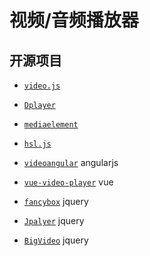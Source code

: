 # 视频/音频播放器


## 开源项目

* [` video.js `](https://github.com/videojs/video.js)
* [` Dplayer `](https://github.com/MoePlayer/DPlayer)
* [` mediaelement `](https://github.com/mediaelement/mediaelement)
* [` hsl.js `](https://github.com/video-dev/hls.js)

* [` videoangular `](https://github.com/videogular/videogular) angularjs
* [` vue-video-player `](https://github.com/surmon-china/vue-video-player) vue
* [` fancybox `](https://github.com/fancyapps/fancybox) jquery
* [` Jpalyer `](https://github.com/jplayer/jPlayer) jquery
* [` BigVideo `](https://github.com/dfcb/BigVideo.js) jquery

